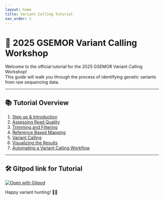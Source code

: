 ```yaml
---
layout: home
title: Variant Calling Tutorial
nav_order: 1
---
```


# 🧬 2025 GSEMOR Variant Calling Workshop

Welcome to the official tutorial for the 2025 GSEMOR Variant Calling Workshop!  
This guide will walk you through the process of identifying genetic variants from raw sequencing data.

---

## 📚 Tutorial Overview

1. [Step up & Introduction](./_pages/step1.md)
2. [Assessing Read Quality](./_pages/step2.md)
3. [Trimming and Filtering](./_pages/step3.md)
4. [Reference Based Mapping ](./_pages/step4.md)
5. [Variant Calling](./_pages/step5.md)
6. [Visualizing the Results](./_pages/step6.md)
7. [Automating a Variant Calling Workflow](./_pages/step7.md)


---

## 🛠 Gitpod link for Tutorial

[![Open with Gitpod](https://img.shields.io/badge/Open%20with-Gitpod-908a85?logo=gitpod)](https://gitpod.io/#https://github.com/taylorpaisie/VEME_2024_NGS_Variant_Calling)

Happy variant hunting! 🧬✨

